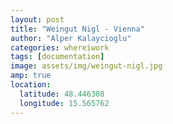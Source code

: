 ```yaml
---
layout: post
title: "Weingut Nigl - Vienna"
author: "Alper Kalaycioglu"
categories: whereiwork
tags: [documentation]
image: assets/img/weingut-nigl.jpg
amp: true
location:
  latitude: 48.446308
  longitude: 15.565762
---
```


